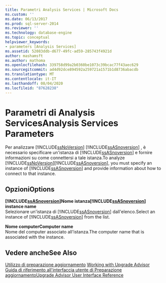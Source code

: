 ```yaml
---
title: Parametri Analysis Services | Microsoft Docs
ms.custom: ''
ms.date: 06/13/2017
ms.prod: sql-server-2014
ms.reviewer: ''
ms.technology: database-engine
ms.topic: conceptual
helpviewer_keywords:
- parameters [Analysis Services]
ms.assetid: 52083ddb-d677-49fc-ad59-285743f4921d
author: mashamsft
ms.author: mathoma
ms.openlocfilehash: 339758d99a2b0360be1073c39bcac77f43aec629
ms.sourcegitcommit: ad4d92dce894592a259721a1571b1d8736abacdb
ms.translationtype: MT
ms.contentlocale: it-IT
ms.lasthandoff: 08/04/2020
ms.locfileid: "87628238"
---
```

# <a name="analysis-services-parameters"></a><span data-ttu-id="18032-102">Parametri di Analysis Services</span><span class="sxs-lookup"><span data-stu-id="18032-102">Analysis Services Parameters</span></span>
  <span data-ttu-id="18032-103">Per analizzare [!INCLUDE[ssNoVersion](../../includes/ssnoversion-md.md)] [!INCLUDE[ssASnoversion](../../includes/ssasnoversion-md.md)] , è necessario specificare un'istanza di [!INCLUDE[ssASnoversion](../../includes/ssasnoversion-md.md)] e fornire informazioni su come connettersi a tale istanza.</span><span class="sxs-lookup"><span data-stu-id="18032-103">To analyze [!INCLUDE[ssNoVersion](../../includes/ssnoversion-md.md)][!INCLUDE[ssASnoversion](../../includes/ssasnoversion-md.md)], you must specify an instance of [!INCLUDE[ssASnoversion](../../includes/ssasnoversion-md.md)] and provide information about how to connect to that instance.</span></span>  
  
## <a name="options"></a><span data-ttu-id="18032-104">Opzioni</span><span class="sxs-lookup"><span data-stu-id="18032-104">Options</span></span>  
 <span data-ttu-id="18032-105">**[!INCLUDE[ssASnoversion](../../includes/ssasnoversion-md.md)]Nome istanza**</span><span class="sxs-lookup"><span data-stu-id="18032-105">**[!INCLUDE[ssASnoversion](../../includes/ssasnoversion-md.md)] instance name**</span></span>  
 <span data-ttu-id="18032-106">Selezionare un'istanza di [!INCLUDE[ssASnoversion](../../includes/ssasnoversion-md.md)] dall'elenco.</span><span class="sxs-lookup"><span data-stu-id="18032-106">Select an instance of [!INCLUDE[ssASnoversion](../../includes/ssasnoversion-md.md)] from the list.</span></span>  
  
 <span data-ttu-id="18032-107">**Nome computer**</span><span class="sxs-lookup"><span data-stu-id="18032-107">**Computer name**</span></span>  
 <span data-ttu-id="18032-108">Nome del computer associato all'istanza.</span><span class="sxs-lookup"><span data-stu-id="18032-108">The computer name that is associated with the instance.</span></span>  
  
## <a name="see-also"></a><span data-ttu-id="18032-109">Vedere anche</span><span class="sxs-lookup"><span data-stu-id="18032-109">See Also</span></span>  
 <span data-ttu-id="18032-110">[Utilizzo di preparazione aggiornamento](../../../2014/sql-server/install/working-with-upgrade-advisor.md) </span><span class="sxs-lookup"><span data-stu-id="18032-110">[Working with Upgrade Advisor](../../../2014/sql-server/install/working-with-upgrade-advisor.md) </span></span>  
 [<span data-ttu-id="18032-111">Guida di riferimento all'interfaccia utente di Preparazione aggiornamento</span><span class="sxs-lookup"><span data-stu-id="18032-111">Upgrade Advisor User Interface Reference</span></span>](../../../2014/sql-server/install/upgrade-advisor-user-interface-reference.md)  
  
  
